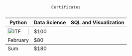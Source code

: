<table align='center'>
  <caption><div align='center'><kbd><br> Certificates <br><br></kbd></div></caption>
<thead>
<tr>
  <th>Python</th>
  <th>Data Science</th>
  <th>SQL and Visualization</th>
</tr>
</thead>
  
<tbody>
<tr>
  <td>
    <a target="blank" href="https://d34lllqo5jm5il.cloudfront.net/en/verify/35188065836243?ref=email">
      <img src="https://verified-bucket.s3.eu-central-1.amazonaws.com/cert/35188065836243.png" alt="ITF" width="100%" height="100%">
    </a>
  </td>
  <td>$100</td>
</tr>
<tr>
  <td>February</td>
  <td>$80</td>
</tr>
</tbody>
  
<tfoot>
<tr>
  <td>Sum</td>
  <td>$180</td>
</tr>
</tfoot>
</table>
